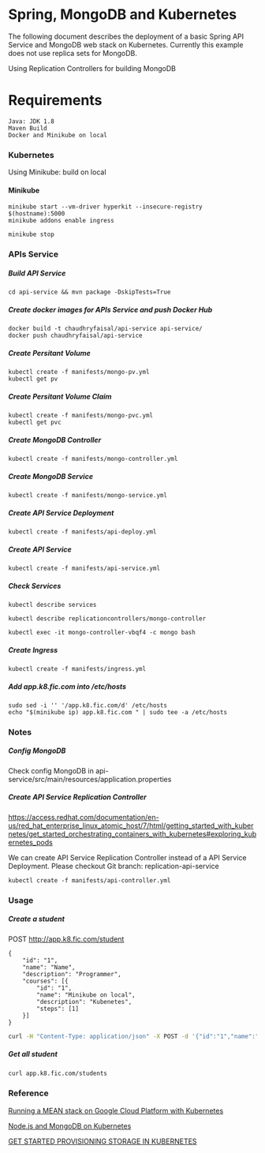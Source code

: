 # Spring, MongoDB and Kubernetes
The following document describes the deployment of a basic Spring API Service and MongoDB web stack on Kubernetes. Currently this example does not use replica sets for MongoDB.

Using Replication Controllers for building MongoDB

# Requirements
    Java: JDK 1.8
    Maven Build
    Docker and Minikube on local

### Kubernetes
Using Minikube: build on local

#### Minikube
```
minikube start --vm-driver hyperkit --insecure-registry $(hostname):5000
minikube addons enable ingress
```

```
minikube stop
```

### APIs Service
##### Build API Service
```
cd api-service && mvn package -DskipTests=True
```

##### Create docker images for APIs Service and push Docker Hub
```
docker build -t chaudhryfaisal/api-service api-service/
docker push chaudhryfaisal/api-service
```

##### Create Persitant Volume
```
kubectl create -f manifests/mongo-pv.yml
kubectl get pv
```

##### Create Persitant Volume Claim
```
kubectl create -f manifests/mongo-pvc.yml
kubectl get pvc
```

##### Create MongoDB Controller
```
kubectl create -f manifests/mongo-controller.yml
```

##### Create MongoDB Service
```
kubectl create -f manifests/mongo-service.yml
```

##### Create API Service Deployment
```
kubectl create -f manifests/api-deploy.yml
```

##### Create API Service
```
kubectl create -f manifests/api-service.yml
```

##### Check Services
```
kubectl describe services
```

```
kubectl describe replicationcontrollers/mongo-controller
```

```
kubectl exec -it mongo-controller-vbqf4 -c mongo bash
```

##### Create Ingress
```
kubectl create -f manifests/ingress.yml
```

##### Add app.k8.fic.com into /etc/hosts
```
sudo sed -i '' '/app.k8.fic.com/d' /etc/hosts
echo "$(minikube ip) app.k8.fic.com " | sudo tee -a /etc/hosts
```

### Notes
##### Config MongoDB
Check config MongoDB in api-service/src/main/resources/application.properties

##### Create API Service Replication Controller
https://access.redhat.com/documentation/en-us/red_hat_enterprise_linux_atomic_host/7/html/getting_started_with_kubernetes/get_started_orchestrating_containers_with_kubernetes#exploring_kubernetes_pods

We can create API Service Replication Controller instead of a API Service Deployment.
Please checkout Git branch: replication-api-service

```
kubectl create -f manifests/api-controller.yml
```

### Usage
##### Create a student

POST http://app.k8.fic.com/student
```
{
	"id": "1",
	"name": "Name",
	"description": "Programmer",
	"courses": [{
		"id": "1",
		"name": "Minikube on local",
		"description": "Kubenetes",
		"steps": [1]
	}]
}
```
```bash
curl -H "Content-Type: application/json" -X POST -d '{"id":"1","name":"Name","description":"Programmer","courses":[{"id":"1","name":"Minikube on local","description":"Kubenetes","steps":[1]}]}' http://app.k8.fic.com/student

```

##### Get all student
```bash
curl app.k8.fic.com/students
```

### Reference
[Running a MEAN stack on Google Cloud Platform with Kubernetes](https://medium.com/google-cloud/running-a-mean-stack-on-google-cloud-platform-with-kubernetes-149ca81c2b5d)

[Node.js and MongoDB on Kubernetes](https://github.com/kubernetes/examples/tree/master/staging/nodesjs-mongodb)

[GET STARTED PROVISIONING STORAGE IN KUBERNETES](https://access.redhat.com/documentation/en-us/red_hat_enterprise_linux_atomic_host/7/html/getting_started_with_kubernetes/get_started_provisioning_storage_in_kubernetes)

